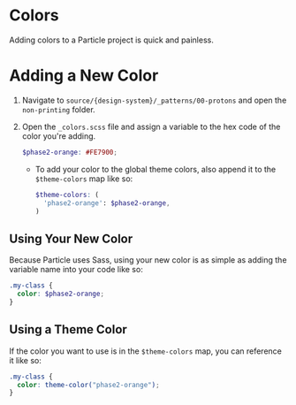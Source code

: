 # Colors

Adding colors to a Particle project is quick and painless.

# Adding a New Color

1. Navigate to `source/{design-system}/_patterns/00-protons` and open the `non-printing` folder.

1. Open the `_colors.scss` file and assign a variable to the hex code of the color you're adding.

   ```scss
   $phase2-orange: #FE7900;
   ```

   * To add your color to the global theme colors, also append it to the `$theme-colors` map like so:

     ```scss
     $theme-colors: (
       'phase2-orange': $phase2-orange,
     )

## Using Your New Color

Because Particle uses Sass, using your new color is as simple as adding the variable name into your code like so:

```scss
.my-class {
  color: $phase2-orange;
}
```

## Using a Theme Color

If the color you want to use is in the `$theme-colors` map, you can reference it like so:

```scss
.my-class {
  color: theme-color("phase2-orange");
}
```